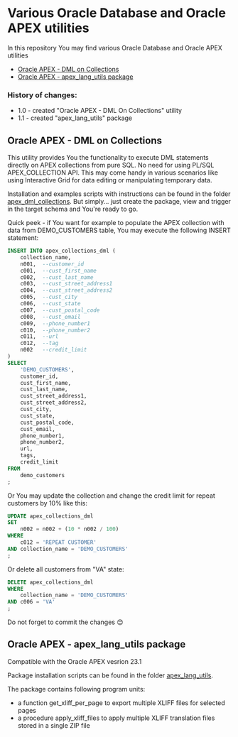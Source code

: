 # Various Oracle Database and Oracle APEX utilities
In this repository You may find various Oracle Database and Oracle APEX utilities

- [Oracle APEX - DML on Collections ](#oracle-apex-dml-on-collections)
- [Oracle APEX - apex_lang_utils package ](#oracle-apex-apex_lang_utils-package)

### History of changes:
- 1.0 - created "Oracle APEX - DML On Collections" utility
- 1.1 - created "apex_lang_utils" package

## Oracle APEX - DML on Collections
This utility provides You the functionality to execute DML statements directly on APEX collections from pure SQL. No need for using PL/SQL APEX_COLLECTION API. This may come handy in various scenarios like using Interactive Grid for data editing or manipulating temporary data.

Installation and examples scripts with instructions can be found in the folder [apex_dml_collections](https://github.com/zorantica/db_apex_utils/tree/main/apex_dml_collections). But simply... just create the package, view and trigger in the target schema and You're ready to go.

Quick peek - if You want for example to populate the APEX collection with data from DEMO_CUSTOMERS table, You may execute the following INSERT statement:

```sql
INSERT INTO apex_collections_dml (
    collection_name, 
    n001,  --customer_id 
    c001,  --cust_first_name 
    c002,  --cust_last_name 
    c003,  --cust_street_address1 
    c004,  --cust_street_address2 
    c005,  --cust_city 
    c006,  --cust_state
    c007,  --cust_postal_code
    c008,  --cust_email
    c009,  --phone_number1
    c010,  --phone_number2
    c011,  --url
    c012,  --tag
    n002   --credit_limit
)
SELECT
    'DEMO_CUSTOMERS',
    customer_id, 
    cust_first_name, 
    cust_last_name, 
    cust_street_address1, 
    cust_street_address2, 
    cust_city, 
    cust_state, 
    cust_postal_code, 
    cust_email, 
    phone_number1, 
    phone_number2, 
    url, 
    tags,
    credit_limit
FROM 
    demo_customers 
;
```

Or You may update the collection and change the credit limit for repeat customers by 10% like this:

```sql
UPDATE apex_collections_dml
SET 
    n002 = n002 + (10 * n002 / 100)
WHERE
    c012 = 'REPEAT CUSTOMER'
AND collection_name = 'DEMO_CUSTOMERS'
;
```

Or delete all customers from "VA" state:

```sql
DELETE apex_collections_dml
WHERE 
    collection_name = 'DEMO_CUSTOMERS'
AND c006 = 'VA'
;
```

Do not forget to commit the changes :blush:

## Oracle APEX - apex_lang_utils package

Compatible with the Oracle APEX vesrion 23.1 

Package installation scripts can be found in the folder [apex_lang_utils](https://github.com/zorantica/db_apex_utils/tree/main/apex_lang_utils).

The package contains following program units:
- a function get_xliff_per_page to export multiple XLIFF files for selected pages 
- a procedure apply_xliff_files to apply multiple XLIFF translation files stored in a single ZIP file